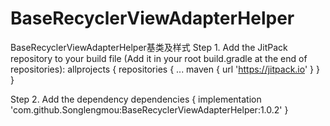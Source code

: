# BaseRecyclerViewAdapterHelper
BaseRecyclerViewAdapterHelper基类及样式
Step 1. Add the JitPack repository to your build file (Add it in your root build.gradle at the end of repositories):
    allprojects {
    		repositories {
    			...
    			maven {
    			        url 'https://jitpack.io'
    			      }
    		}
    	}

Step 2. Add the dependency
        dependencies {
           implementation 'com.github.Songlengmou:BaseRecyclerViewAdapterHelper:1.0.2'
	}
